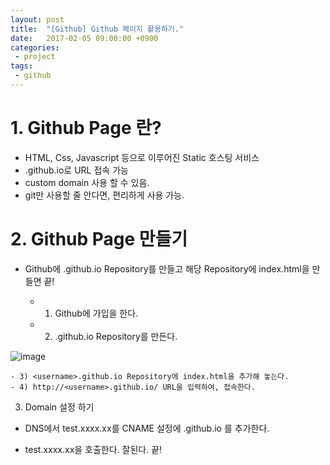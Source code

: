 ```yaml
---
layout: post
title:  "[Github] Github 페이지 활용하기."
date:   2017-02-05 09:00:00 +0900
categories:
 - project
tags: 
 - github
---
```

# 1. Github Page 란? 
- HTML, Css, Javascript 등으로 이루어진 Static 호스팅 서비스
- <username>.github.io로 URL 접속 가능
- custom domain 사용 할 수 있음.
- git만 사용할 줄 안다면, 편리하게 사용 가능.

# 2. Github Page 만들기
- Github에 <username>.github.io Repository를 만들고 해당 Repository에 index.html을 만들면 끝!
    - 1) Github에 가입을 한다.
    - 2) <username>.github.io Repository를 만든다.
    
![image](https://user-images.githubusercontent.com/13219787/59976546-f79def80-9600-11e9-87b3-5ee22e3ad5f3.png)
    
    - 3) <username>.github.io Repository에 index.html을 추가해 놓는다.
    - 4) http://<username>.github.io/ URL을 입력하여, 접속한다.



3. Domain 설정 하기

 - DNS에서 test.xxxx.xx를 CNAME 설정에 <username>.github.io 를 추가한다.

 - test.xxxx.xx을 호출한다. 잘된다. 끝!